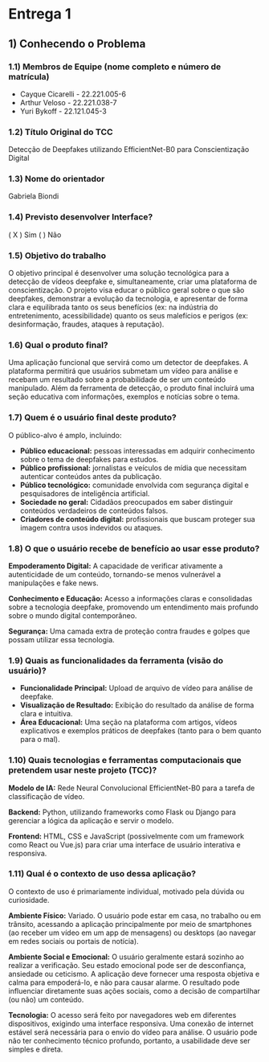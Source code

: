 # Entrega 1

## 1) Conhecendo o Problema

### 1.1) Membros de Equipe (nome completo e número de matrícula)

- Cayque Cicarelli - 22.221.005-6
- Arthur Veloso - 22.221.038-7
- Yuri Bykoff - 22.121.045-3

### 1.2) Título Original do TCC

Detecção de Deepfakes utilizando EfficientNet-B0 para Conscientização Digital

### 1.3) Nome do orientador

Gabriela Biondi

### 1.4) Previsto desenvolver Interface?

( X ) Sim
(   ) Não

### 1.5) Objetivo do trabalho

O objetivo principal é desenvolver uma solução tecnológica para a detecção de vídeos deepfake e, simultaneamente, criar uma plataforma de conscientização. O projeto visa educar o público geral sobre o que são deepfakes, demonstrar a evolução da tecnologia, e apresentar de forma clara e equilibrada tanto os seus benefícios (ex: na indústria do entretenimento, acessibilidade) quanto os seus malefícios e perigos (ex: desinformação, fraudes, ataques à reputação).

### 1.6) Qual o produto final?

Uma aplicação funcional que servirá como um detector de deepfakes. A plataforma permitirá que usuários submetam um vídeo para análise e recebam um resultado sobre a probabilidade de ser um conteúdo manipulado. Além da ferramenta de detecção, o produto final incluirá uma seção educativa com informações, exemplos e notícias sobre o tema.

### 1.7) Quem é o usuário final deste produto?

O público-alvo é amplo, incluindo:

- **Público educacional:** pessoas interessadas em adquirir conhecimento sobre o tema de deepfakes para estudos.
- **Público profissional:** jornalistas e veículos de mídia que necessitam autenticar conteúdos antes da publicação.
- **Público tecnológico:** comunidade envolvida com segurança digital e pesquisadores de inteligência artificial.
- **Sociedade no geral:** Cidadãos preocupados em saber distinguir conteúdos verdadeiros de conteúdos falsos.
- **Criadores de conteúdo digital:** profissionais que buscam proteger sua imagem contra usos indevidos ou ataques.

### 1.8) O que o usuário recebe de benefício ao usar esse produto?

**Empoderamento Digital:** A capacidade de verificar ativamente a autenticidade de um conteúdo, tornando-se menos vulnerável a manipulações e fake news.

**Conhecimento e Educação:** Acesso a informações claras e consolidadas sobre a tecnologia deepfake, promovendo um entendimento mais profundo sobre o mundo digital contemporâneo.

**Segurança:** Uma camada extra de proteção contra fraudes e golpes que possam utilizar essa tecnologia.

### 1.9) Quais as funcionalidades da ferramenta (visão do usuário)?

- **Funcionalidade Principal:** Upload de arquivo de vídeo para análise de deepfake.
- **Visualização de Resultado:** Exibição do resultado da análise de forma clara e intuitiva.
- **Área Educacional:** Uma seção na plataforma com artigos, vídeos explicativos e exemplos práticos de deepfakes (tanto para o bem quanto para o mal).

### 1.10) Quais tecnologias e ferramentas computacionais que pretendem usar neste projeto (TCC)?

**Modelo de IA:** Rede Neural Convolucional EfficientNet-B0 para a tarefa de classificação de vídeo.

**Backend:** Python, utilizando frameworks como Flask ou Django para gerenciar a lógica da aplicação e servir o modelo.

**Frontend:** HTML, CSS e JavaScript (possivelmente com um framework como React ou Vue.js) para criar uma interface de usuário interativa e responsiva.

### 1.11) Qual é o contexto de uso dessa aplicação?

O contexto de uso é primariamente individual, motivado pela dúvida ou curiosidade.

**Ambiente Físico:** Variado. O usuário pode estar em casa, no trabalho ou em trânsito, acessando a aplicação principalmente por meio de smartphones (ao receber um vídeo em um app de mensagens) ou desktops (ao navegar em redes sociais ou portais de notícia).

**Ambiente Social e Emocional:** O usuário geralmente estará sozinho ao realizar a verificação. Seu estado emocional pode ser de desconfiança, ansiedade ou ceticismo. A aplicação deve fornecer uma resposta objetiva e calma para empoderá-lo, e não para causar alarme. O resultado pode influenciar diretamente suas ações sociais, como a decisão de compartilhar (ou não) um conteúdo.

**Tecnologia:** O acesso será feito por navegadores web em diferentes dispositivos, exigindo uma interface responsiva. Uma conexão de internet estável será necessária para o envio do vídeo para análise. O usuário pode não ter conhecimento técnico profundo, portanto, a usabilidade deve ser simples e direta.
